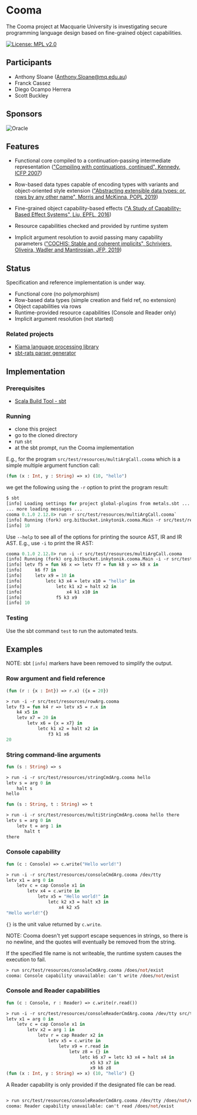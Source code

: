 # Cooma

The Cooma project at Macquarie University is investigating secure programming language design based on fine-grained object capabilities.

[![License: MPL v2.0](https://img.shields.io/badge/License-MPL%20v2-blue.svg)](http://mozilla.org/MPL/2.0/)

## Participants

* Anthony Sloane (Anthony.Sloane@mq.edu.au)
* Franck Cassez
* Diego Ocampo Herrera
* Scott Buckley

## Sponsors

![Oracle](https://plvmq.bitbucket.io/SAPLING/images/Oracle%20Red%20Badge.png)

## Features

* Functional core compiled to a continuation-passing intermediate representation (["Compiling with continuations, continued", Kennedy, ICFP 2007](https://doi.org/10.1145/1291151.1291179))

* Row-based data types capable of encoding types with variants and object-oriented style extension (["Abstracting extensible data types: or, rows by any other name", Morris and McKinna, POPL 2019](https://doi.org/10.1145/3290325))

* Fine-grained object capability-based effects (["A Study of Capability-Based Effect Systems", Liu, EPFL, 2016](https://github.com/liufengyun/stoic))

* Resource capabilities checked and provided by runtime system

* Implicit argument resolution to avoid passing many capability parameters (["COCHIS: Stable and coherent implicits", Schrivjers, Oliveira, Wadler and Mantirosian, JFP, 2019](http://dx.doi.org/10.1017/s0956796818000242))

## Status

Specification and reference implementation is under way.

* Functional core (no polymorphism)
* Row-based data types (simple creation and field ref, no extension)
* Object capabilities via rows
* Runtime-provided resource capabilities (Console and Reader only)
* Implicit argument resolution (not started)

### Related projects

* [Kiama language processing library](https://bitbucket.org/inkytonik/kiama)
* [sbt-rats parser generator](https://bitbucket.org/inkytonik/sbt-rats)

## Implementation

### Prerequisites

* [Scala Build Tool - sbt](https://www.scala-sbt.org)

### Running

* clone this project
* go to the cloned directory
* run `sbt`
* at the sbt prompt, run the Cooma implementation

E.g., for the program `src/test/resources/multiArgCall.cooma` which is a simple multiple argument function call:

```ml
(fun (x : Int, y : String) => x) (10, "hello")
```

we get the following using the `-r` option to print the program result:

```ml
$ sbt
[info] Loading settings for project global-plugins from metals.sbt ...
... more loading messages ...
cooma 0.1.0 2.12.8> run -r src/test/resources/multiArgCall.cooma`
[info] Running (fork) org.bitbucket.inkytonik.cooma.Main -r src/test/resources/multiArgCall.cooma
[info] 10
```

Use `--help` to see all of the options for printing the source AST, IR and IR AST. E.g., use `-i` to print the IR AST:

```ml
cooma 0.1.0 2.12.8> run -i -r src/test/resources/multiArgCall.cooma
[info] Running (fork) org.bitbucket.inkytonik.cooma.Main -i -r src/test/resources/multiArgCall.cooma
[info] letv f5 = fun k6 x => letv f7 = fun k8 y => k8 x in
[info]     k6 f7 in
[info]     letv x9 = 10 in
[info]         letc k3 x4 = letv x10 = "hello" in
[info]             letc k1 x2 = halt x2 in
[info]                 x4 k1 x10 in
[info]             f5 k3 x9
[info] 10
```

### Testing

Use the sbt command `test` to run the automated tests.

## Examples

NOTE: sbt `[info]` markers have been removed to simplify the output.

### Row argument and field reference

```ml
(fun (r : {x : Int}) => r.x) ({x = 20})

> run -i -r src/test/resources/rowArg.cooma
letv f3 = fun k4 r => letv x5 = r.x in
    k4 x5 in
    letv x7 = 20 in
        letv x6 = {x = x7} in
            letc k1 x2 = halt x2 in
                f3 k1 x6
20
```

### String command-line arguments

```ml
fun (s : String) => s

> run -i -r src/test/resources/stringCmdArg.cooma hello
letv s = arg 0 in
    halt s
hello

fun (s : String, t : String) => t

> run -i -r src/test/resources/multiStringCmdArg.cooma hello there
letv s = arg 0 in
    letv t = arg 1 in
       halt t
there
```

### Console capability

```ml
fun (c : Console) => c.write("Hello world!")

> run -i -r src/test/resources/consoleCmdArg.cooma /dev/tty
letv x1 = arg 0 in
    letv c = cap Console x1 in
        letv x4 = c.write in
            letv x5 = "Hello world!" in
                letc k2 x3 = halt x3 in
                    x4 k2 x5
"Hello world!"{}
```

`{}` is the unit value returned by `c.write`.

NOTE: Cooma doesn't yet support escape sequences in strings, so there is no newline, and the quotes will eventually be removed from the string.

If the specified file name is not writeable, the runtime system causes the execution to fail.

```ml
> run src/test/resources/consoleCmdArg.cooma /does/not/exist
cooma: Console capability unavailable: can't write /does/not/exist
```

### Console and Reader capabilities

```ml
fun (c : Console, r : Reader) => c.write(r.read())

> run -i -r src/test/resources/consoleReaderCmdArg.cooma /dev/tty src/test/resources/multiArgCall.cooma
letv x1 = arg 0 in
    letv c = cap Console x1 in
        letv x2 = arg 1 in
            letv r = cap Reader x2 in
                letv x5 = c.write in
                    letv x9 = r.read in
                        letv z8 = {} in
                            letc k6 x7 = letc k3 x4 = halt x4 in
                                x5 k3 x7 in
                                x9 k6 z8
(fun (x : Int, y : String) => x) (10, "hello") {}
```

A Reader capability is only provided if the designated file can be read.

```ml

> run src/test/resources/consoleReaderCmdArg.cooma /dev/tty /does/not/exist
cooma: Reader capability unavailable: can't read /does/not/exist
```
